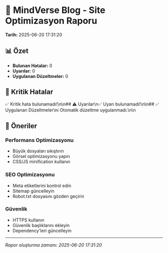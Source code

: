 # 🔧 MindVerse Blog - Site Optimizasyon Raporu
**Tarih:** 2025-06-20 17:31:20

## 📊 Özet
- **Bulunan Hatalar:** 0
- **Uyarılar:** 0
- **Uygulanan Düzeltmeler:** 0

## 🚨 Kritik Hatalar
✅ Kritik hata bulunamadı!\n\n## ⚠️ Uyarılar\n✅ Uyarı bulunamadı!\n\n## ✅ Uygulanan Düzeltmeler\nℹ️ Otomatik düzeltme uygulanmadı.\n\n
## 🎯 Öneriler

### Performans Optimizasyonu
- Büyük dosyaları sıkıştırın
- Görsel optimizasyonu yapın
- CSS/JS minification kullanın

### SEO Optimizasyonu
- Meta etiketlerini kontrol edin
- Sitemap güncelleyin
- Robot.txt dosyasını gözden geçirin

### Güvenlik
- HTTPS kullanın
- Güvenlik başlıklarını ekleyin
- Dependency'leri güncelleyin

---
*Rapor oluşturma zamanı: 2025-06-20 17:31:20*
